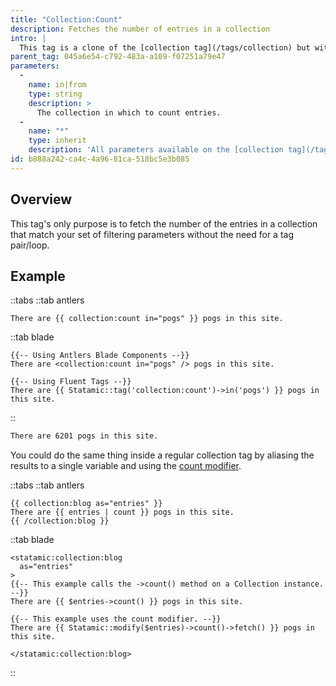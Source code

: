 ```yaml
---
title: "Collection:Count"
description: Fetches the number of entries in a collection
intro: |
  This tag is a clone of the [collection tag](/tags/collection) but with one big difference: it only returns the total number of entries that match your set of filters.
parent_tag: 045a6e54-c792-483a-a109-f07251a79e47
parameters:
  -
    name: in|from
    type: string
    description: >
      The collection in which to count entries.
  -
    name: "*"
    type: inherit
    description: 'All parameters available on the [collection tag](/tags/collection) are available.'
id: b888a242-ca4c-4a96-81ca-518bc5e3b085
---
```

## Overview

This tag's only purpose is to fetch the number of the entries in a collection that match your set of filtering parameters without the need for a tag pair/loop.

## Example

::tabs
::tab antlers
```antlers
There are {{ collection:count in="pogs" }} pogs in this site.
```

::tab blade

```blade
{{-- Using Antlers Blade Components --}}
There are <collection:count in="pogs" /> pogs in this site.

{{-- Using Fluent Tags --}}
There are {{ Statamic::tag('collection:count')->in('pogs') }} pogs in this site.
```
::

```html
There are 6201 pogs in this site.
```

You could do the same thing inside a regular collection tag by aliasing the results to a single variable and using the [count modifier](/modifiers/count).

::tabs
::tab antlers
```antlers
{{ collection:blog as="entries" }}
There are {{ entries | count }} pogs in this site.
{{ /collection:blog }}
```

::tab blade
```blade
<statamic:collection:blog
  as="entries"
>
{{-- This example calls the ->count() method on a Collection instance. --}}
There are {{ $entries->count() }} pogs in this site.

{{-- This example uses the count modifier. --}}
There are {{ Statamic::modify($entries)->count()->fetch() }} pogs in this site.

</statamic:collection:blog>
```
::